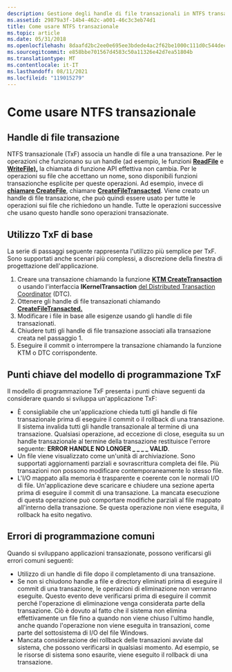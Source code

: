 ```yaml
---
description: Gestione degli handle di file transazionali in NTFS transazionale.
ms.assetid: 29879a3f-14b4-462c-a001-46c3c3eb74d1
title: Come usare NTFS transazionale
ms.topic: article
ms.date: 05/31/2018
ms.openlocfilehash: 8daafd2bc2ee0e695ee3bdede4ac2f62be1000c111d0c544dec877c357f42629
ms.sourcegitcommit: e858bbe701567d4583c50a11326e42d7ea51804b
ms.translationtype: MT
ms.contentlocale: it-IT
ms.lasthandoff: 08/11/2021
ms.locfileid: "119015279"
---
```

# <a name="how-to-use-transactional-ntfs"></a>Come usare NTFS transazionale

## <a name="transacted-file-handles"></a>Handle di file transazione

NTFS transazionale (TxF) associa un handle di file a una transazione. Per le operazioni che funzionano su un handle (ad esempio, le funzioni [**ReadFile**](/windows/desktop/api/FileAPI/nf-fileapi-readfile) e [**WriteFile),**](/windows/desktop/api/FileAPI/nf-fileapi-writefile) la chiamata di funzione API effettiva non cambia. Per le operazioni su file che accettano un nome, sono disponibili funzioni transazionche esplicite per queste operazioni. Ad esempio, invece di [**chiamare CreateFile**](/windows/desktop/api/FileAPI/nf-fileapi-createfilea), chiamare [**CreateFileTransacted**](/windows/desktop/api/WinBase/nf-winbase-createfiletransacteda). Viene creato un handle di file transazione, che può quindi essere usato per tutte le operazioni sui file che richiedono un handle. Tutte le operazioni successive che usano questo handle sono operazioni transazionate.

## <a name="basic-txf-usage"></a>Utilizzo TxF di base

La serie di passaggi seguente rappresenta l'utilizzo più semplice per TxF. Sono supportati anche scenari più complessi, a discrezione della finestra di progettazione dell'applicazione.

1.  Creare una transazione chiamando la funzione [**KTM CreateTransaction**](/windows/desktop/api/ktmw32/nf-ktmw32-createtransaction) o usando l'interfaccia **IKernelTransaction** [del Distributed Transaction Coordinator](/previous-versions/windows/desktop/mscs/distributed-transaction-coordinator) (DTC).
2.  Ottenere gli handle di file transazionati chiamando [**CreateFileTransacted.**](/windows/desktop/api/WinBase/nf-winbase-createfiletransacteda)
3.  Modificare i file in base alle esigenze usando gli handle di file transazionati.
4.  Chiudere tutti gli handle di file transazione associati alla transazione creata nel passaggio 1.
5.  Eseguire il commit o interrompere la transazione chiamando la funzione KTM o DTC corrispondente.

## <a name="key-points-of-the-txf-programming-model"></a>Punti chiave del modello di programmazione TxF

Il modello di programmazione TxF presenta i punti chiave seguenti da considerare quando si sviluppa un'applicazione TxF:

-   È consigliabile che un'applicazione chieda tutti gli handle di file transazionale prima di eseguire il commit o il rollback di una transazione. Il sistema invalida tutti gli handle transazionale al termine di una transazione. Qualsiasi operazione, ad eccezione di close, eseguita su un handle transazionale al termine della transazione restituisce l'errore seguente: **ERROR HANDLE NO LONGER \_ \_ \_ \_ VALID**.
-   Un file viene visualizzato come un'unità di archiviazione. Sono supportati aggiornamenti parziali e sovrascrittura completa dei file. Più transazioni non possono modificare contemporaneamente lo stesso file.
-   L'I/O mappato alla memoria è trasparente e coerente con le normali I/O di file. Un'applicazione deve scaricare e chiudere una sezione aperta prima di eseguire il commit di una transazione. La mancata esecuzione di questa operazione può comportare modifiche parziali al file mappato all'interno della transazione. Se questa operazione non viene eseguita, il rollback ha esito negativo.

## <a name="common-programming-errors"></a>Errori di programmazione comuni

Quando si sviluppano applicazioni transazionate, possono verificarsi gli errori comuni seguenti:

-   Utilizzo di un handle di file dopo il completamento di una transazione.
-   Se non si chiudono handle a file e directory eliminati prima di eseguire il commit di una transazione, le operazioni di eliminazione non verranno eseguite. Questo evento deve verificarsi prima di eseguire il commit perché l'operazione di eliminazione venga considerata parte della transazione. Ciò è dovuto al fatto che il sistema non elimina effettivamente un file fino a quando non viene chiuso l'ultimo handle, anche quando l'operazione non viene eseguita in transazioni, come parte del sottosistema di I/O del file Windows.
-   Mancata considerazione dei rollback delle transazioni avviate dal sistema, che possono verificarsi in qualsiasi momento. Ad esempio, se le risorse di sistema sono esaurite, viene eseguito il rollback di una transazione.

 

 
